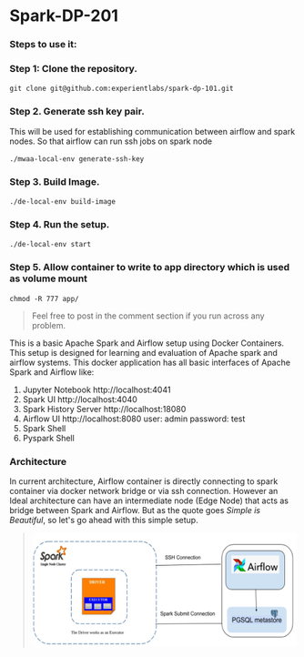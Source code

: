 # Spark-DP-201

### Steps to use it:

### Step 1: Clone the repository.   
   ```commandline
   git clone git@github.com:experientlabs/spark-dp-101.git
   ```

### Step 2. Generate ssh key pair.
This will be used for establishing communication between airflow and spark nodes. 
So that airflow can run ssh jobs on spark node

```shell
./mwaa-local-env generate-ssh-key
```

### Step 3. Build Image.

```shell
./de-local-env build-image
```

### Step 4. Run the setup.

```shell
./de-local-env start
```

### Step 5. Allow container to write to app directory which is used as volume mount
```shell
chmod -R 777 app/
```

> Feel free to post in the comment section if you run across any problem. 

This is a basic Apache Spark and Airflow setup using Docker Containers. 
This setup is designed for learning and evaluation of Apache spark and airflow systems.
This docker application has all basic interfaces of Apache Spark and Airflow like:
1. Jupyter Notebook http://localhost:4041
2. Spark UI http://localhost:4040
3. Spark History Server http://localhost:18080
4. Airflow UI http://localhost:8080 user: admin password: test
5. Spark Shell 
6. Pyspark Shell 

### Architecture
In current architecture, Airflow container is directly connecting to spark container via docker network bridge
or via ssh connection. However an Ideal architecture can have an intermediate node (Edge Node) that acts as bridge 
between Spark and Airflow. But as the quote goes *Simple is Beautiful*, so let's go ahead with this simple setup.  
> ![architecture.png](resources%2Farchitecture.png)



